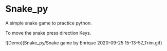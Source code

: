# Snake_py

A simple snake game to practice python.

To move the snake press direction Keys.

![Demo](Snake_py/Snake game by Enrique 2020-09-25 15-13-57_Trim.gif)
